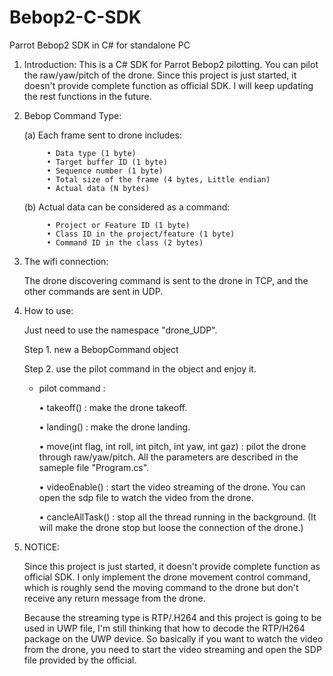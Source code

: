 # Bebop2-C-SDK
Parrot Bebop2  SDK in C# for standalone PC

1. Introduction: 
    This is a C# SDK for Parrot Bebop2 pilotting. You can pilot the raw/yaw/pitch of the drone. Since this project is just started, it doesn't provide complete function as official SDK. I will keep updating the rest functions in the future.

2. Bebop Command Type: 

    (a) Each frame sent to drone includes:

            • Data type (1 byte)
            • Target buffer ID (1 byte)
            • Sequence number (1 byte)
            • Total size of the frame (4 bytes, Little endian) 
            • Actual data (N bytes)

    (b) Actual data can be considered as a command:

            • Project or Feature ID (1 byte)
            • Class ID in the project/feature (1 byte)
            • Command ID in the class (2 bytes)

3. The wifi connection:

    The drone discovering command is sent to the drone in TCP, and the other commands are sent in UDP.

4. How to use: 

    Just need to use the namespace "drone_UDP".

    Step 1. new a BebopCommand object

    Step 2. use the pilot command in the object and enjoy it.

    * pilot command : 

        • takeoff() : make the drone takeoff.

        • landing() : make the drone landing.

        • move(int flag, int roll, int pitch, int yaw, int gaz) : pilot the drone through raw/yaw/pitch. All the parameters are described in the sameple file "Program.cs".

        • videoEnable() : start the video streaming of the drone. You can open the sdp file to watch the video from the drone.

        • cancleAllTask() : stop all the thread running in the background. (It will make the drone stop but loose the connection of the drone.)

5. NOTICE:

    Since this project is just started, it doesn't provide complete function as official SDK. I only implement the drone movement control command, which is roughly send the moving command to the drone but don't receive any return message from the drone.

    Because the streaming type is RTP/.H264 and this project is going to be used in UWP file, I'm still thinking that how to decode the RTP/H264 package on the UWP device. So basically if you want to watch the video from the drone, you need to start the video streaming and open the SDP file provided by the official.
    
